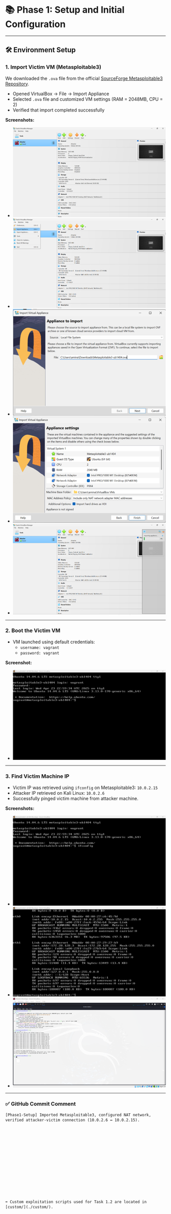 # 📚 Phase 1: Setup and Initial Configuration
---

## 🛠️ Environment Setup

### 1. Import Victim VM (Metasploitable3)

We downloaded the `.ova` file from the official [SourceForge Metasploitable3 Repository](https://sourceforge.net/projects/metasploitable3-ub1404upgraded/files/).

- Opened VirtualBox → File → Import Appliance
- Selected `.ova` file and customized VM settings (RAM = 2048MB, CPU = 2)
- Verified that import completed successfully

**Screenshots:**
- ![VirtualBox Attacker Machine](./screenshots/1-virtualbox_attacker_machine.png)
- ![Import Appliance Option](./screenshots/2-import_appliance_option.png)
- ![Select Metasploitable3 OVA](./screenshots/3-select_metasploitable3_ova.png)
- ![Import Appliance Settings](./screenshots/4-import_appliance_settings.png)
- ![Import Progress](./screenshots/5-import_progress.png)

---

### 2. Boot the Victim VM

- VM launched using default credentials:
  - `username: vagrant`
  - `password: vagrant`

**Screenshot:**
- ![Metasploitable3 Login Success](./screenshots/6-metasploitable3_login_success.png)

---

### 3. Find Victim Machine IP

- Victim IP was retrieved using `ifconfig` on Metasploitable3: `10.0.2.15`
- Attacker IP retrieved on Kali Linux: `10.0.2.6`
- Successfully pinged victim machine from attacker machine.

**Screenshots:**
- ![Victim IP - ifconfig](./screenshots/7-ifconfig_command.png)
- ![Victim IP Found](./screenshots/8-victim_ip_found.png)
- ![Ping Success](./screenshots/9-kali_ping_success.png)

---

### ✅ GitHub Commit Comment

```text
[Phase1-Setup] Imported Metasploitable3, configured NAT network, verified attacker-victim connection (10.0.2.6 ↔ 10.0.2.15).















➡️ Custom exploitation scripts used for Task 1.2 are located in [custom/](./custom/).
